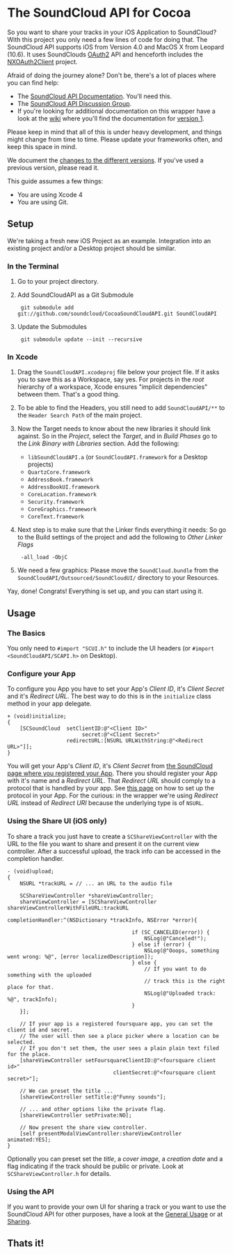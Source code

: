 # The SoundCloud API for Cocoa

So you want to share your tracks in your iOS Application to SoundCloud? With this project you only need a few lines of code for doing that. The SoundCloud API supports iOS from Version 4.0 and MacOS X from Leopard (10.6). It uses SoundClouds [OAuth2](http://oauth.net/2) API and henceforth includes the [NXOAuth2Client](http://github.com/nxtbgthng/OAuth2Client) project.

Afraid of doing the journey alone? Don't be, there's a lot of places where you can find help:

* The [SoundCloud API Documentation](http://developers.soundcloud.com/docs). You'll need this.
* The [SoundCloud API Discussion Group](http://groups.google.com/group/soundcloudapi).
* If you're looking for additional documentation on this wrapper have a look at the [wiki](http://wiki.github.com/soundcloud/cocoa-api-wrapper/) where you'll find the documentation for [version 1](http://github.com/soundcloud/cocoa-api-wrapper/tree/v1.0).

Please keep in mind that all of this is under heavy development, and things might change from time to time. Please update your frameworks often, and keep this space in mind.

We document the [changes to the different versions](https://github.com/soundcloud/CocoaSoundCloudAPI/blob/master/Changes.md). If you've used a previous version, please read it.

This guide assumes a few things:

* You are using Xcode 4
* You are using Git.

## Setup

We're taking a fresh new iOS Project as an example. Integration into an existing project and/or a Desktop project should be similar.

### In the Terminal

1. Go to your project directory.

2. Add SoundCloudAPI as a Git Submodule

		git submodule add git://github.com/soundcloud/CocoaSoundCloudAPI.git SoundCloudAPI
		
3. Update the Submodules

		git submodule update --init --recursive

### In Xcode

1. Drag the `SoundCloudAPI.xcodeproj` file below your project file. If it asks you to save this as a Workspace, say yes. For projects in the _root_ hierarchy of a workspace, Xcode ensures "implicit dependencies" between them. That's a good thing.

2. To be able to find the Headers, you still need to add `SoundCloudAPI/**` to the `Header Search Path` of the main project.

3. Now the Target needs to know about the new libraries it should link against. So in the _Project_, select the _Target_, and in _Build Phases_ go to the _Link Binary with Libraries_ section. Add the following:

    * `libSoundCloudAPI.a` (or `SoundCloudAPI.framework` for a Desktop projects)
    * `QuartzCore.framework`
    * `AddressBook.framework`
    * `AddressBookUI.framework`
    * `CoreLocation.framework`
    * `Security.framework`
    * `CoreGraphics.framework`
    * `CoreText.framework`

4. Next step is to make sure that the Linker finds everything it needs: So go to the Build settings of the project and add the following to *Other Linker Flags*
    
        -all_load -ObjC

5. We need a few graphics: Please move the `SoundCloud.bundle` from the `SoundCloudAPI/Outsourced/SoundCloudUI/` directory to your Resources.

Yay, done! Congrats! Everything is set up, and you can start using it.

## Usage

### The Basics

You only need to `#import "SCUI.h"` to include the UI headers (or `#import <SoundCloudAPI/SCAPI.h>` on Desktop).

### Configure your App

To configure you App you have to set your App's _Client ID_, it's _Client Secret_ and it's _Redirect URL_. The best way to do this is in the `initialize` class method in your app delegate.

    + (void)initialize;
    {
        [SCSoundCloud  setClientID:@"<Client ID>"
                            secret:@"<Client Secret>"
                       redirectURL:[NSURL URLWithString:@"<Redirect URL>"]];
    }

You will get your App's _Client ID_, it's _Client Secret_ from [the SoundCloud page where you registered your App](http://soundcloud.com/you/apps). There you should register your App with it's name and a _Redirect URL_. That _Redirect URL_ should comply to a protocol that is handled by your app. See [this page](http://iphonedevelopertips.com/cocoa/launching-your-own-application-via-a-custom-url-scheme.html) on how to set up the protocol in your App. For the curious: in the wrapper we're using _Redirect URL_ instead of _Redirect URI_ because the underlying type is of `NSURL`.


### Using the Share UI (iOS only)

To share a track you just have to create a `SCShareViewController` with the URL to the file you want to share and present it on the current view controller. After a successful upload, the track info can be accessed in the completion handler. 

    - (void)upload;
    {
        NSURL *trackURL = // ... an URL to the audio file
        
		SCShareViewController *shareViewController;
        shareViewController = [SCShareViewController shareViewControllerWithFileURL:trackURL
                                                                  completionHandler:^(NSDictionary *trackInfo, NSError *error){
                                            
                                            if (SC_CANCELED(error)) {
                                            	NSLog(@"Canceled!");
                                            } else if (error) {
                                            	NSLog(@"Ooops, something went wrong: %@", [error localizedDescription]);
                                            } else {
                                            	// If you want to do something with the uploaded 
                                            	// track this is the right place for that.
                                            	NSLog(@"Uploaded track: %@", trackInfo);
                                            }
        }];
        
        // If your app is a registered foursquare app, you can set the client id and secret.
        // The user will then see a place picker where a location can be selected.
        // If you don't set them, the user sees a plain plain text filed for the place.
        [shareViewController setFoursquareClientID:@"<foursquare client id>"
                                      clientSecret:@"<foursquare client secret>"];
        
        // We can preset the title ...
        [shareViewController setTitle:@"Funny sounds"];
        
        // ... and other options like the private flag.
        [shareViewController setPrivate:NO];
        
        // Now present the share view controller.
        [self presentModalViewController:shareViewController animated:YES];
    }

Optionally you can preset set the *title*, a *cover image*, a *creation date* and a flag indicating if the track should be public or private. Look at `SCShareViewController.h` for details.

### Using the API

If you want to provide your own UI for sharing a track or you want to use the SoundCloud API for other purposes, have a look at the [General Usage](https://github.com/soundcloud/CocoaSoundCloudAPI/blob/master/GeneralUsage.md) or at [Sharing](https://github.com/soundcloud/CocoaSoundCloudAPI/blob/master/Sharing.md).

## Thats it!

